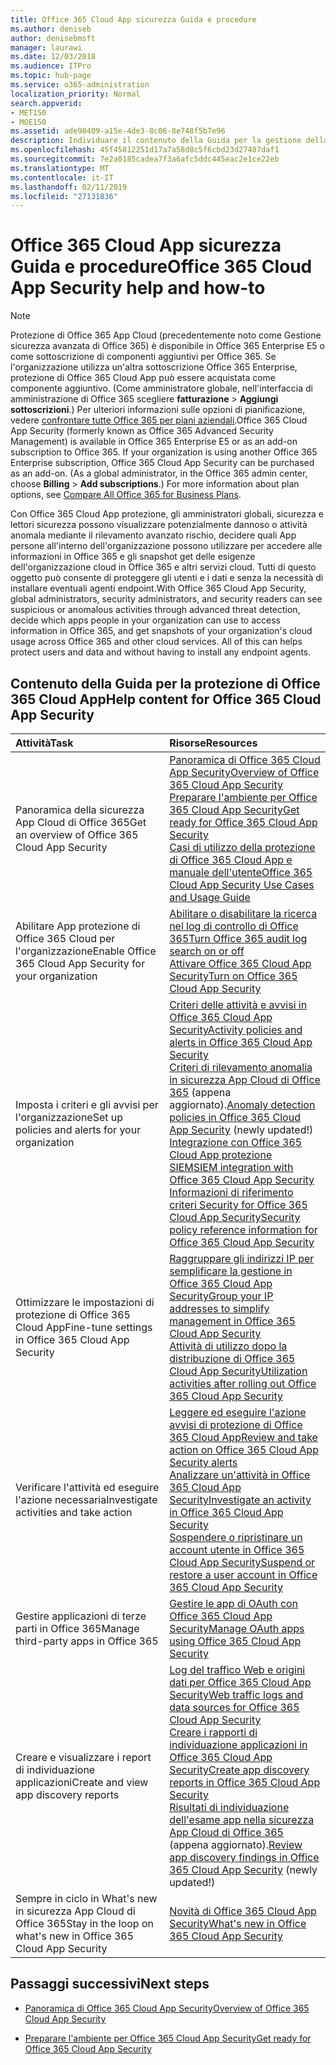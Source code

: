 ```yaml
---
title: Office 365 Cloud App sicurezza Guida e procedure
ms.author: deniseb
author: denisebmsft
manager: laurawi
ms.date: 12/03/2018
ms.audience: ITPro
ms.topic: hub-page
ms.service: o365-administration
localization_priority: Normal
search.appverid:
- MET150
- MOE150
ms.assetid: ade98409-a15e-4de3-8c06-8e748f5b7e96
description: Individuare il contenuto della Guida per la gestione della protezione avanzata in Office 365, ora noti come sicurezza App Cloud di Office 365.
ms.openlocfilehash: 45f45812251d17a7a58d8c5f6cbd23d27407daf1
ms.sourcegitcommit: 7e2a0185cadea7f3a6afc5ddc445eac2e1ce22eb
ms.translationtype: MT
ms.contentlocale: it-IT
ms.lasthandoff: 02/11/2019
ms.locfileid: "27131836"
---
```

# <a name="office-365-cloud-app-security-help-and-how-to"></a><span data-ttu-id="92b83-103">Office 365 Cloud App sicurezza Guida e procedure</span><span class="sxs-lookup"><span data-stu-id="92b83-103">Office 365 Cloud App Security help and how-to</span></span>
  
> [!NOTE]
> <span data-ttu-id="92b83-p101">Protezione di Office 365 App Cloud (precedentemente noto come Gestione sicurezza avanzata di Office 365) è disponibile in Office 365 Enterprise E5 o come sottoscrizione di componenti aggiuntivi per Office 365. Se l'organizzazione utilizza un'altra sottoscrizione Office 365 Enterprise, protezione di Office 365 Cloud App può essere acquistata come componente aggiuntivo. (Come amministratore globale, nell'interfaccia di amministrazione di Office 365 scegliere **fatturazione** \> **Aggiungi sottoscrizioni**.) Per ulteriori informazioni sulle opzioni di pianificazione, vedere [confrontare tutte Office 365 per piani aziendali](https://go.microsoft.com/fwlink/?linkid=844053).</span><span class="sxs-lookup"><span data-stu-id="92b83-p101">Office 365 Cloud App Security (formerly known as Office 365 Advanced Security Management) is available in Office 365 Enterprise E5 or as an add-on subscription to Office 365. If your organization is using another Office 365 Enterprise subscription, Office 365 Cloud App Security can be purchased as an add-on. (As a global administrator, in the Office 365 admin center, choose **Billing** \> **Add subscriptions**.) For more information about plan options, see [Compare All Office 365 for Business Plans](https://go.microsoft.com/fwlink/?linkid=844053).</span></span> 
  
<span data-ttu-id="92b83-p102">Con Office 365 Cloud App protezione, gli amministratori globali, sicurezza e lettori sicurezza possono visualizzare potenzialmente dannoso o attività anomala mediante il rilevamento avanzato rischio, decidere quali App persone all'interno dell'organizzazione possono utilizzare per accedere alle informazioni in Office 365 e gli snapshot get delle esigenze dell'organizzazione cloud in Office 365 e altri servizi cloud. Tutti di questo oggetto può consente di proteggere gli utenti e i dati e senza la necessità di installare eventuali agenti endpoint.</span><span class="sxs-lookup"><span data-stu-id="92b83-p102">With Office 365 Cloud App Security, global administrators, security administrators, and security readers can see suspicious or anomalous activities through advanced threat detection, decide which apps people in your organization can use to access information in Office 365, and get snapshots of your organization's cloud usage across Office 365 and other cloud services. All of this can helps protect users and data and without having to install any endpoint agents.</span></span>
  
## <a name="help-content-for-office-365-cloud-app-security"></a><span data-ttu-id="92b83-109">Contenuto della Guida per la protezione di Office 365 Cloud App</span><span class="sxs-lookup"><span data-stu-id="92b83-109">Help content for Office 365 Cloud App Security</span></span>

|<span data-ttu-id="92b83-110">**Attività**</span><span class="sxs-lookup"><span data-stu-id="92b83-110">**Task**</span></span>|<span data-ttu-id="92b83-111">**Risorse**</span><span class="sxs-lookup"><span data-stu-id="92b83-111">**Resources**</span></span>|
|:-----|:-----|
|<span data-ttu-id="92b83-112">Panoramica della sicurezza App Cloud di Office 365</span><span class="sxs-lookup"><span data-stu-id="92b83-112">Get an overview of Office 365 Cloud App Security</span></span>  <br/> |[<span data-ttu-id="92b83-113">Panoramica di Office 365 Cloud App Security</span><span class="sxs-lookup"><span data-stu-id="92b83-113">Overview of Office 365 Cloud App Security</span></span>](office-365-cas-overview.md) <br/> [<span data-ttu-id="92b83-114">Preparare l'ambiente per Office 365 Cloud App Security</span><span class="sxs-lookup"><span data-stu-id="92b83-114">Get ready for Office 365 Cloud App Security</span></span>](get-ready-for-office-365-cas.md) <br/> [<span data-ttu-id="92b83-115">Casi di utilizzo della protezione di Office 365 Cloud App e manuale dell'utente</span><span class="sxs-lookup"><span data-stu-id="92b83-115">Office 365 Cloud App Security Use Cases and Usage Guide</span></span>](https://aka.ms/O365CASGuide) <br/> |
|<span data-ttu-id="92b83-116">Abilitare App protezione di Office 365 Cloud per l'organizzazione</span><span class="sxs-lookup"><span data-stu-id="92b83-116">Enable Office 365 Cloud App Security for your organization</span></span>  <br/> |[<span data-ttu-id="92b83-117">Abilitare o disabilitare la ricerca nel log di controllo di Office 365</span><span class="sxs-lookup"><span data-stu-id="92b83-117">Turn Office 365 audit log search on or off</span></span>](turn-audit-log-search-on-or-off.md) <br/> [<span data-ttu-id="92b83-118">Attivare Office 365 Cloud App Security</span><span class="sxs-lookup"><span data-stu-id="92b83-118">Turn on Office 365 Cloud App Security</span></span>](turn-on-office-365-cas.md) <br/> |
|<span data-ttu-id="92b83-119">Imposta i criteri e gli avvisi per l'organizzazione</span><span class="sxs-lookup"><span data-stu-id="92b83-119">Set up policies and alerts for your organization</span></span>  <br/> |[<span data-ttu-id="92b83-120">Criteri delle attività e avvisi in Office 365 Cloud App Security</span><span class="sxs-lookup"><span data-stu-id="92b83-120">Activity policies and alerts in Office 365 Cloud App Security</span></span>](activity-policies-and-alerts.md) <br/> <span data-ttu-id="92b83-121">[Criteri di rilevamento anomalia in sicurezza App Cloud di Office 365](anomaly-detection-policies-in-ocas.md) (appena aggiornato).</span><span class="sxs-lookup"><span data-stu-id="92b83-121">[Anomaly detection policies in Office 365 Cloud App Security](anomaly-detection-policies-in-ocas.md) (newly updated!)</span></span>  <br/> [<span data-ttu-id="92b83-122">Integrazione con Office 365 Cloud App protezione SIEM</span><span class="sxs-lookup"><span data-stu-id="92b83-122">SIEM integration with Office 365 Cloud App Security</span></span>](integrate-your-siem-server-with-office-365-cas.md) <br/> [<span data-ttu-id="92b83-123">Informazioni di riferimento criteri Security for Office 365 Cloud App Security</span><span class="sxs-lookup"><span data-stu-id="92b83-123">Security policy reference information for Office 365 Cloud App Security</span></span>](security-policy-reference-information-for-ocas.md) <br/> |
|<span data-ttu-id="92b83-124">Ottimizzare le impostazioni di protezione di Office 365 Cloud App</span><span class="sxs-lookup"><span data-stu-id="92b83-124">Fine-tune settings in Office 365 Cloud App Security</span></span>  <br/> |[<span data-ttu-id="92b83-125">Raggruppare gli indirizzi IP per semplificare la gestione in Office 365 Cloud App Security</span><span class="sxs-lookup"><span data-stu-id="92b83-125">Group your IP addresses to simplify management in Office 365 Cloud App Security</span></span>](group-your-ip-addresses-in-ocas.md) <br/> [<span data-ttu-id="92b83-126">Attività di utilizzo dopo la distribuzione di Office 365 Cloud App Security</span><span class="sxs-lookup"><span data-stu-id="92b83-126">Utilization activities after rolling out Office 365 Cloud App Security</span></span>](utilization-activities-for-ocas.md) <br/> |
|<span data-ttu-id="92b83-127">Verificare l'attività ed eseguire l'azione necessaria</span><span class="sxs-lookup"><span data-stu-id="92b83-127">Investigate activities and take action</span></span>  <br/> |[<span data-ttu-id="92b83-128">Leggere ed eseguire l'azione avvisi di protezione di Office 365 Cloud App</span><span class="sxs-lookup"><span data-stu-id="92b83-128">Review and take action on Office 365 Cloud App Security alerts</span></span>](review-office-365-cas-alerts.md) <br/> [<span data-ttu-id="92b83-129">Analizzare un'attività in Office 365 Cloud App Security</span><span class="sxs-lookup"><span data-stu-id="92b83-129">Investigate an activity in Office 365 Cloud App Security</span></span>](investigate-an-activity-in-office-365-cas.md) <br/> [<span data-ttu-id="92b83-130">Sospendere o ripristinare un account utente in Office 365 Cloud App Security</span><span class="sxs-lookup"><span data-stu-id="92b83-130">Suspend or restore a user account in Office 365 Cloud App Security</span></span>](suspend-or-restore-an-account-in-ocas.md) <br/> |
|<span data-ttu-id="92b83-131">Gestire applicazioni di terze parti in Office 365</span><span class="sxs-lookup"><span data-stu-id="92b83-131">Manage third-party apps in Office 365</span></span>  <br/> |[<span data-ttu-id="92b83-132">Gestire le app di OAuth con Office 365 Cloud App Security</span><span class="sxs-lookup"><span data-stu-id="92b83-132">Manage OAuth apps using Office 365 Cloud App Security</span></span>](manage-app-permissions-in-ocas.md) <br/> |
|<span data-ttu-id="92b83-133">Creare e visualizzare i report di individuazione applicazioni</span><span class="sxs-lookup"><span data-stu-id="92b83-133">Create and view app discovery reports</span></span>  <br/> |[<span data-ttu-id="92b83-134">Log del traffico Web e origini dati per Office 365 Cloud App Security</span><span class="sxs-lookup"><span data-stu-id="92b83-134">Web traffic logs and data sources for Office 365 Cloud App Security</span></span>](web-traffic-logs-and-data-sources-for-ocas.md) <br/> [<span data-ttu-id="92b83-135">Creare i rapporti di individuazione applicazioni in Office 365 Cloud App Security</span><span class="sxs-lookup"><span data-stu-id="92b83-135">Create app discovery reports in Office 365 Cloud App Security</span></span>](create-app-discovery-reports-in-ocas.md) <br/> <span data-ttu-id="92b83-136">[Risultati di individuazione dell'esame app nella sicurezza App Cloud di Office 365](review-app-discovery-findings-in-ocas.md) (appena aggiornato).</span><span class="sxs-lookup"><span data-stu-id="92b83-136">[Review app discovery findings in Office 365 Cloud App Security](review-app-discovery-findings-in-ocas.md) (newly updated!)</span></span>  <br/> |
|<span data-ttu-id="92b83-137">Sempre in ciclo in What's new in sicurezza App Cloud di Office 365</span><span class="sxs-lookup"><span data-stu-id="92b83-137">Stay in the loop on what's new in Office 365 Cloud App Security</span></span>  <br/> |[<span data-ttu-id="92b83-138">Novità di Office 365 Cloud App Security</span><span class="sxs-lookup"><span data-stu-id="92b83-138">What's new in Office 365 Cloud App Security</span></span>](new-in-office-365-cas.md) <br/> |
   
## <a name="next-steps"></a><span data-ttu-id="92b83-139">Passaggi successivi</span><span class="sxs-lookup"><span data-stu-id="92b83-139">Next steps</span></span>

- [<span data-ttu-id="92b83-140">Panoramica di Office 365 Cloud App Security</span><span class="sxs-lookup"><span data-stu-id="92b83-140">Overview of Office 365 Cloud App Security</span></span>](office-365-cas-overview.md)
    
- [<span data-ttu-id="92b83-141">Preparare l'ambiente per Office 365 Cloud App Security</span><span class="sxs-lookup"><span data-stu-id="92b83-141">Get ready for Office 365 Cloud App Security</span></span>](get-ready-for-office-365-cas.md)
    

